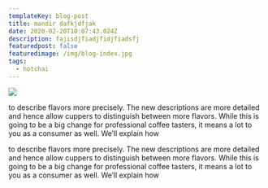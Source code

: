 ```yaml
---
templateKey: blog-post
title: mandir dafkjdfjak
date: 2020-02-20T10:07:43.024Z
description: fajisdjfiadjfidjfiadsfj
featuredpost: false
featuredimage: /img/blog-index.jpg
tags:
  - hotchai
---
```

<!--StartFragment-->

![](/img/blog-index.jpg)

to describe flavors more precisely. The new descriptions are more detailed and hence allow cuppers to distinguish between more flavors. While this is going to be a big change for professional coffee tasters, it means a lot to you as a consumer as well. We’ll explain how

<!--EndFragment--><!--StartFragment-->

to describe flavors more precisely. The new descriptions are more detailed and hence allow cuppers to distinguish between more flavors. While this is going to be a big change for professional coffee tasters, it means a lot to you as a consumer as well. We’ll explain how

<!--EndFragment-->

